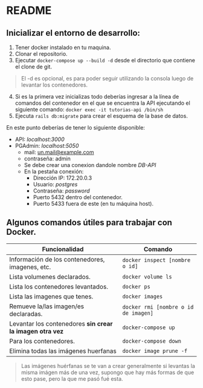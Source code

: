 # README

## Inicializar el entorno de desarrollo:

1. Tener docker instalado en tu maquina.
2. Clonar el repositorio.
3. Ejecutar `docker-compose up --build -d` desde el directorio que contiene el clone de git.
> El -d es opcional, es para poder seguir utilizando la consola luego de levantar los contenedores.
4. Si es la primera vez inicializas todo deberías ingresar a la línea de comandos del contenedor en el que se encuentra la API ejecutando el siguiente comando:
`docker exec -it tutorias-api /bin/sh`
5. Ejecuta `rails db:migrate` para crear el esquema de la base de datos.

En este punto deberías de tener lo siguiente disponible:
- API: _localhost:3000_
- PGAdmin: _localhost:5050_
   * mail: un.mail@example.com
   * contraseña: admin
   - Se debe crear una conexion dandole nombre _DB-API_
   - En la pestaña conexión:
      * Dirección IP: 172.20.0.3
      * Usuario: _postgres_
      * Contraseña: _password_
      * Puerto 5432 dentro del contenedor.
      * Puerto 5433 fuera de este (en tu máquina host).

## Algunos comandos útiles para trabajar con Docker.
| Funcionalidad | Comando |
|---------------|---------|
| Información de los contenedores, imagenes, etc. |`docker inspect [nombre o id]`|
| Lista volumenes declarados.|`docker volume ls`|
| Lista los contenedores levantados.|`docker ps`|
| Lista las imagenes que tenes.|`docker images`|
| Remueve la/las imagen/es declaradas.|`docker rmi [nombre o id de imagen]`|
| Levantar los contenedores **sin crear la imagen otra vez**|`docker-compose up`|
| Para los contenedores.|`docker-compose down`|
| Elimina todas las imágenes huerfanas|`docker image prune -f`|
> Las imágenes huérfanas se te van a crear generalmente si levantas la misma imágen más de una vez, supongo que hay más formas de que esto pase, pero la que me pasó fué esta.
